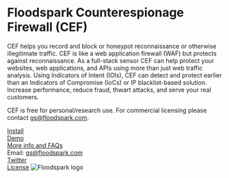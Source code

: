 <h1>Floodspark Counterespionage Firewall (CEF)</h1>

CEF helps you record and block or honeypot reconnaissance or otherwise illegitimate traffic. CEF is like a web application firewall (WAF) but protects against reconnaissance. As a full-stack sensor CEF can help protect your websites, web applications, and APIs using more than just web traffic analysis. Using Indicators of Intent (IOIs), CEF can detect and protect earlier than an Indicators of Compromise (IoCs) or IP blacklist-based solution. Increase performance, reduce fraud, thwart attacks, and serve your real customers.

CEF is free for personal/research use. For commercial licensing please contact gs@floodspark.com.  

[Install](https://github.com/GSMcNamara/floodspark/wiki/Installation)  
[Demo](http://floodspark.com/#demo)  
[More info and FAQs](http://floodspark.com/)  
Email: gs@floodspark.com  
[Twitter](https://twitter.com/Floodspark)  
[License](https://github.com/GSMcNamara/floodspark/blob/master/LICENSE.md)
![Floodspark logo](https://repository-images.githubusercontent.com/202436712/46ff7f80-c4cd-11e9-880e-07b6fc862c32)  
